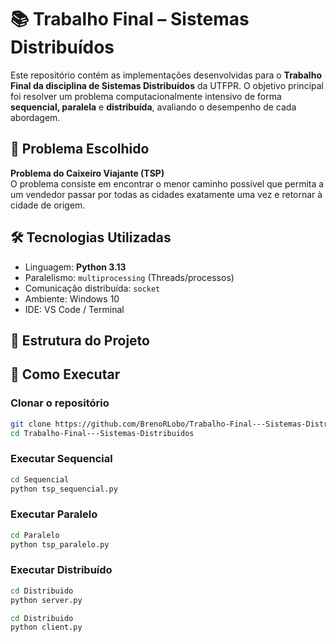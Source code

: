 # 📚 Trabalho Final – Sistemas Distribuídos

Este repositório contém as implementações desenvolvidas para o **Trabalho Final da disciplina de Sistemas Distribuídos** da UTFPR. O objetivo principal foi resolver um problema computacionalmente intensivo de forma **sequencial, paralela** e **distribuída**, avaliando o desempenho de cada abordagem.

## 🧠 Problema Escolhido

**Problema do Caixeiro Viajante (TSP)**  
O problema consiste em encontrar o menor caminho possível que permita a um vendedor passar por todas as cidades exatamente uma vez e retornar à cidade de origem.

## 🛠️ Tecnologias Utilizadas

- Linguagem: **Python 3.13**
- Paralelismo: `multiprocessing` (Threads/processos)
- Comunicação distribuída: `socket`
- Ambiente: Windows 10
- IDE: VS Code / Terminal

## 📁 Estrutura do Projeto


## 🚀 Como Executar

### Clonar o repositório

```bash
git clone https://github.com/BrenoRLobo/Trabalho-Final---Sistemas-Distribuidos.git
cd Trabalho-Final---Sistemas-Distribuidos
```

### Executar Sequencial

```bash
cd Sequencial
python tsp_sequencial.py
```

### Executar Paralelo

```bash
cd Paralelo
python tsp_paralelo.py
```

### Executar Distribuído

```bash
cd Distribuido
python server.py

cd Distribuido
python client.py


